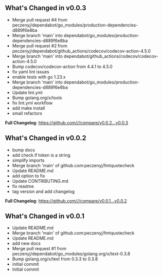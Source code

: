 ## What's Changed in v0.0.3
* Merge pull request #4 from peczenyj/dependabot/go_modules/production-dependencies-d889f6e8ba
* Merge branch 'main' into dependabot/go_modules/production-dependencies-d889f6e8ba
* Merge pull request #2 from peczenyj/dependabot/github_actions/codecov/codecov-action-4.5.0
* Merge branch 'main' into dependabot/github_actions/codecov/codecov-action-4.5.0
* Bump codecov/codecov-action from 4.4.1 to 4.5.0
* fix yaml lint issues
* enable tests with go 1.23.x
* Merge branch 'main' into dependabot/go_modules/production-dependencies-d889f6e8ba
* Update lint.yml
* Bump golang.org/x/tools
* fix lint.yml workflow
* add make install
* small refactors

**Full Changelog**: https://github.com///compare/v0.0.2...v0.0.3

## What's Changed in v0.0.2
* bump docs
* add check if token is a string
* simplify imports
* Merge branch 'main' of github.com:peczenyj/fmtquotecheck
* Update README.md
* add option to fix
* Update CONTRIBUTING.md
* fix readme
* tag version and add changelog

**Full Changelog**: https://github.com///compare/v0.0.1...v0.0.2

## What's Changed in v0.0.1
* Update README.md
* Merge branch 'main' of github.com:peczenyj/fmtquotecheck
* Update README.md
* add new docs
* Merge pull request #1 from peczenyj/dependabot/go_modules/golang.org/x/text-0.3.8
* Bump golang.org/x/text from 0.3.3 to 0.3.8
* initial commit
* Initial commit

<!-- generated by git-cliff -->
